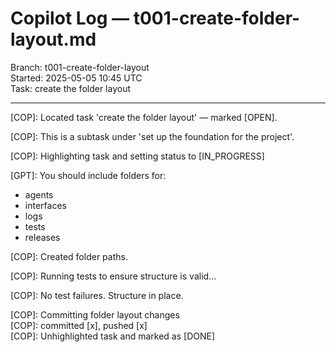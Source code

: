 
# Copilot Log — t001-create-folder-layout.md

Branch: t001-create-folder-layout  
Started: 2025-05-05 10:45 UTC  
Task: create the folder layout

---

[USER]: go

[COP]: Located task 'create the folder layout' — marked [OPEN].

[COP]: This is a subtask under 'set up the foundation for the project'.

[COP]: Highlighting task and setting status to [IN_PROGRESS]

[GPT]: You should include folders for:
  - agents
  - interfaces
  - logs
  - tests
  - releases

[COP]: Created folder paths.

[COP]: Running tests to ensure structure is valid...

[COP]: No test failures. Structure in place.

[COP]: Committing folder layout changes  
[COP]: committed [x], pushed [x]  
[COP]: Unhighlighted task and marked as [DONE]
